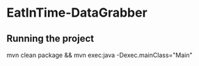# EatInTime-DataGrabber

## Running the project
mvn clean package && mvn exec:java -Dexec.mainClass="Main" 
